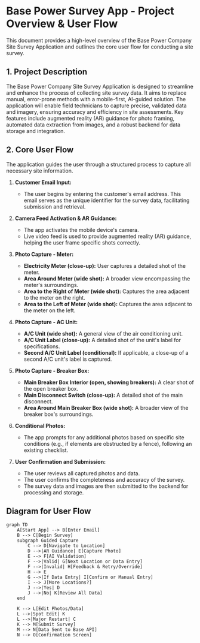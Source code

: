 # Base Power Survey App - Project Overview & User Flow

This document provides a high-level overview of the Base Power Company Site Survey Application and outlines the core user flow for conducting a site survey.

## 1. Project Description

The Base Power Company Site Survey Application is designed to streamline and enhance the process of collecting site survey data. It aims to replace manual, error-prone methods with a mobile-first, AI-guided solution. The application will enable field technicians to capture precise, validated data and imagery, ensuring accuracy and efficiency in site assessments. Key features include augmented reality (AR) guidance for photo framing, automated data extraction from images, and a robust backend for data storage and integration.

## 2. Core User Flow

The application guides the user through a structured process to capture all necessary site information.

1.  **Customer Email Input:**
    - The user begins by entering the customer's email address. This email serves as the unique identifier for the survey data, facilitating submission and retrieval.

2.  **Camera Feed Activation & AR Guidance:**
    - The app activates the mobile device's camera.
    - Live video feed is used to provide augmented reality (AR) guidance, helping the user frame specific shots correctly.

3.  **Photo Capture - Meter:**
    - **Electricity Meter (close-up):** User captures a detailed shot of the meter.
    - **Area Around Meter (wide shot):** A broader view encompassing the meter's surroundings.
    - **Area to the Right of Meter (wide shot):** Captures the area adjacent to the meter on the right.
    - **Area to the Left of Meter (wide shot):** Captures the area adjacent to the meter on the left.

4.  **Photo Capture - AC Unit:**
    - **A/C Unit (wide shot):** A general view of the air conditioning unit.
    - **A/C Unit Label (close-up):** A detailed shot of the unit's label for specifications.
    - **Second A/C Unit Label (conditional):** If applicable, a close-up of a second A/C unit's label is captured.

5.  **Photo Capture - Breaker Box:**
    - **Main Breaker Box Interior (open, showing breakers):** A clear shot of the open breaker box.
    - **Main Disconnect Switch (close-up):** A detailed shot of the main disconnect.
    - **Area Around Main Breaker Box (wide shot):** A broader view of the breaker box's surroundings.

6.  **Conditional Photos:**
    - The app prompts for any additional photos based on specific site conditions (e.g., if elements are obstructed by a fence), following an existing checklist.

7.  **User Confirmation and Submission:**
    - The user reviews all captured photos and data.
    - The user confirms the completeness and accuracy of the survey.
    - The survey data and images are then submitted to the backend for processing and storage.

## Diagram for User Flow

```mermaid
graph TD
    A[Start App] --> B[Enter Email]
    B --> C[Begin Survey]
    subgraph Guided Capture
        C --> D[Navigate to Location]
        D -->|AR Guidance| E[Capture Photo]
        E --> F[AI Validation]
        F -->|Valid| G[Next Location or Data Entry]
        F -->|Invalid| H[Feedback & Retry/Override]
        H --> E
        G -->|If Data Entry| I[Confirm or Manual Entry]
        I --> J[More Locations?]
        J -->|Yes| D
        J -->|No| K[Review All Data]
    end

    K --> L[Edit Photos/Data]
    L -->|Spot Edit| K
    L -->|Major Restart| C
    K --> M[Submit Survey]
    M --> N[Data Sent to Base API]
    N --> O[Confirmation Screen]
```